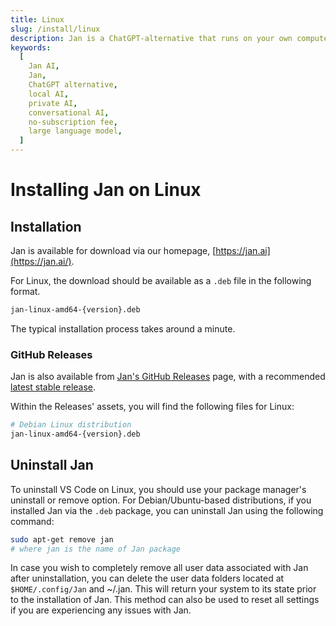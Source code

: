 ```yaml
---
title: Linux
slug: /install/linux
description: Jan is a ChatGPT-alternative that runs on your own computer, with a local API server.
keywords:
  [
    Jan AI,
    Jan,
    ChatGPT alternative,
    local AI,
    private AI,
    conversational AI,
    no-subscription fee,
    large language model,
  ]
---
```


# Installing Jan on Linux

## Installation

Jan is available for download via our homepage, [https://jan.ai](https://jan.ai/).

For Linux, the download should be available as a `.deb` file in the following format.

```bash
jan-linux-amd64-{version}.deb
```

The typical installation process takes around a minute.

### GitHub Releases

Jan is also available from [Jan's GitHub Releases](https://github.com/janhq/jan/releases) page, with a recommended [latest stable release](https://github.com/janhq/jan/releases/latest).

Within the Releases' assets, you will find the following files for Linux:

```bash
# Debian Linux distribution
jan-linux-amd64-{version}.deb
```

## Uninstall Jan

To uninstall VS Code on Linux, you should use your package manager's uninstall or remove option. For Debian/Ubuntu-based distributions, if you installed Jan via the `.deb` package, you can uninstall Jan using the following command:

```bash
sudo apt-get remove jan
# where jan is the name of Jan package
```

In case you wish to completely remove all user data associated with Jan after uninstallation, you can delete the user data folders located at `$HOME/.config/Jan` and ~/.jan. This will return your system to its state prior to the installation of Jan. This method can also be used to reset all settings if you are experiencing any issues with Jan.
